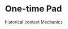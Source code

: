 # One-time Pad
[historical context](Historical-context/HistoricalContext.md)
[Mechanics](Mechanics.md)
